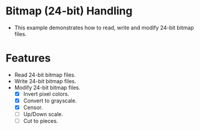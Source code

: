 # Bitmap (24-bit) Handling

- This example demonstrates how to read, write and modify 24-bit bitmap files.

# Features

- Read 24-bit bitmap files.
- Write 24-bit bitmap files.
- Modify 24-bit bitmap files.
  - [x] Invert pixel colors.
  - [x] Convert to grayscale.
  - [x] Censor.
  - [ ] Up/Down scale.
  - [ ] Cut to pieces.
